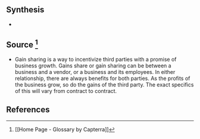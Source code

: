 ## Synthesis
- 
## Source [^1]
- Gain sharing is a way to incentivize third parties with a promise of business growth. Gains share or gain sharing can be between a business and a vendor, or a business and its employees. In either relationship, there are always benefits for both parties. As the profits of the business grow, so do the gains of the third party. The exact specifics of this will vary from contract to contract.
## References

[^1]: [[Home Page - Glossary by Capterra]]